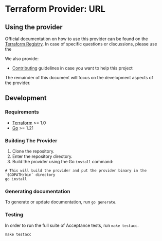 # Terraform Provider: URL

## Using the provider

Official documentation on how to use this provider can be found on the
[Terraform Registry](https://registry.terraform.io/providers/gmeligio/url/latest/docs).
In case of specific questions or discussions, please use the

We also provide:

* [Contributing](.github/CONTRIBUTING.md) guidelines in case you want to help this project

The remainder of this document will focus on the development aspects of the provider.

## Development

### Requirements

* [Terraform](https://developer.hashicorp.com/terraform/downloads) >= 1.0
* [Go](https://golang.org/doc/install) >= 1.21

### Building The Provider

1. Clone the repository.
1. Enter the repository directory.
1. Build the provider using the Go `install` command:

```shell
# This will build the provider and put the provider binary in the `$GOPATH/bin` directory
go install
```

### Generating documentation

To generate or update documentation, run `go generate`.

### Testing

In order to run the full suite of Acceptance tests, run `make testacc`.

```shell
make testacc
```
